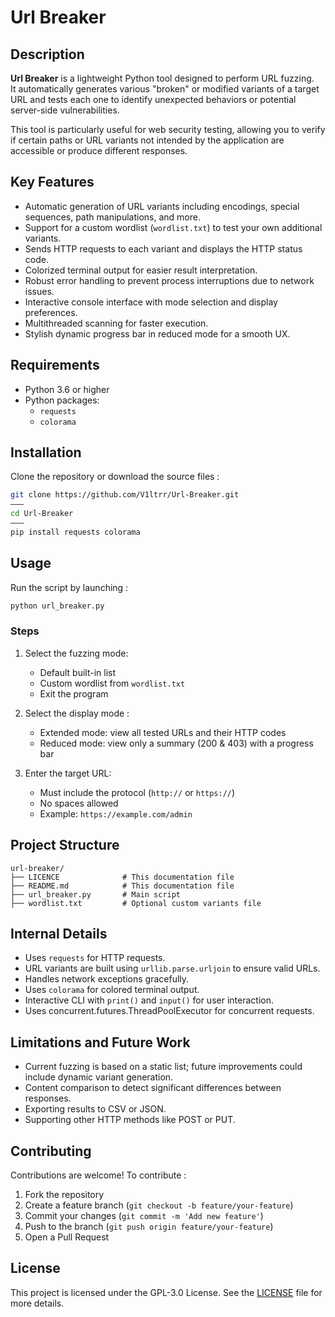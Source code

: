 # Url Breaker

## Description

**Url Breaker** is a lightweight Python tool designed to perform URL fuzzing.  
It automatically generates various "broken" or modified variants of a target URL and tests each one to identify unexpected behaviors or potential server-side vulnerabilities.

This tool is particularly useful for web security testing, allowing you to verify if certain paths or URL variants not intended by the application are accessible or produce different responses.

## Key Features
- Automatic generation of URL variants including encodings, special sequences, path manipulations, and more.  
- Support for a custom wordlist (`wordlist.txt`) to test your own additional variants.  
- Sends HTTP requests to each variant and displays the HTTP status code.  
- Colorized terminal output for easier result interpretation.  
- Robust error handling to prevent process interruptions due to network issues.  
- Interactive console interface with mode selection and display preferences.  
- Multithreaded scanning for faster execution.  
- Stylish dynamic progress bar in reduced mode for a smooth UX.

## Requirements
- Python 3.6 or higher  
- Python packages:
  - `requests`  
  - `colorama`

## Installation
Clone the repository or download the source files :
```bash
git clone https://github.com/V1ltrr/Url-Breaker.git
———
cd Url-Breaker
———
pip install requests colorama
```
## Usage
Run the script by launching :
```bash
python url_breaker.py
```
### Steps
1. Select the fuzzing mode:  
   - Default built-in list  
   - Custom wordlist from `wordlist.txt`  
   - Exit the program
     
2. Select the display mode :  
   - Extended mode: view all tested URLs and their HTTP codes  
   - Reduced mode: view only a summary (200 & 403) with a progress bar
     
2. Enter the target URL:  
   - Must include the protocol (`http://` or `https://`)  
   - No spaces allowed  
   - Example: `https://example.com/admin`

## Project Structure
```text
url-breaker/
├── LICENCE              # This documentation file
├── README.md            # This documentation file
├── url_breaker.py       # Main script
├── wordlist.txt         # Optional custom variants file
```

## Internal Details

- Uses `requests` for HTTP requests.  
- URL variants are built using `urllib.parse.urljoin` to ensure valid URLs.  
- Handles network exceptions gracefully.  
- Uses `colorama` for colored terminal output.  
- Interactive CLI with `print()` and `input()` for user interaction.
- Uses concurrent.futures.ThreadPoolExecutor for concurrent requests.

## Limitations and Future Work

- Current fuzzing is based on a static list; future improvements could include dynamic variant generation.   
- Content comparison to detect significant differences between responses.  
- Exporting results to CSV or JSON.  
- Supporting other HTTP methods like POST or PUT.

## Contributing
Contributions are welcome! To contribute :
1. Fork the repository  
2. Create a feature branch (`git checkout -b feature/your-feature`)  
3. Commit your changes (`git commit -m 'Add new feature'`)  
4. Push to the branch (`git push origin feature/your-feature`)  
5. Open a Pull Request

## License
This project is licensed under the GPL-3.0 License. See the [LICENSE](LICENSE) file for more details.
